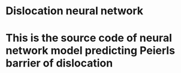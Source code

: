 # Dislocation neural network

# This is the source code of neural network model predicting Peierls barrier of dislocation 
